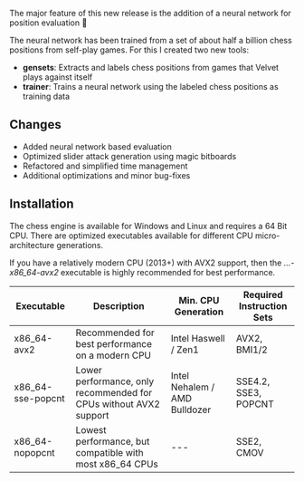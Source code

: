 
The major feature of this new release is the addition of a neural network for position evaluation :robot:

The neural network has been trained from a set of about half a billion chess positions from self-play games.
For this I created two new tools:
- **gensets**: Extracts and labels chess positions from games that Velvet plays against itself
- **trainer**: Trains a neural network using the labeled chess positions as training data 

## Changes
- Added neural network based evaluation
- Optimized slider attack generation using magic bitboards
- Refactored and simplified time management
- Additional optimizations and minor bug-fixes

## Installation
The chess engine is available for Windows and Linux and requires a 64 Bit CPU.
There are optimized executables available for different CPU micro-architecture generations.

If you have a relatively modern CPU (2013+) with AVX2 support, then the *...-x86_64-avx2* executable is highly recommended for best performance.

| Executable        | Description                                                       | Min. CPU Generation           | Required Instruction Sets |
| ----------------- | ----------------------------------------------------------------- | ----------------------------- | ------------------------- |
| x86_64-avx2       | Recommended for best performance on a modern CPU                  | Intel Haswell / Zen1          | AVX2, BMI1/2              |
| x86_64-sse-popcnt | Lower performance, only recommended for CPUs without AVX2 support | Intel Nehalem / AMD Bulldozer | SSE4.2, SSE3, POPCNT      |
| x86_64-nopopcnt   | Lowest performance, but compatible with most x86_64 CPUs          | ---                           | SSE2, CMOV                |
